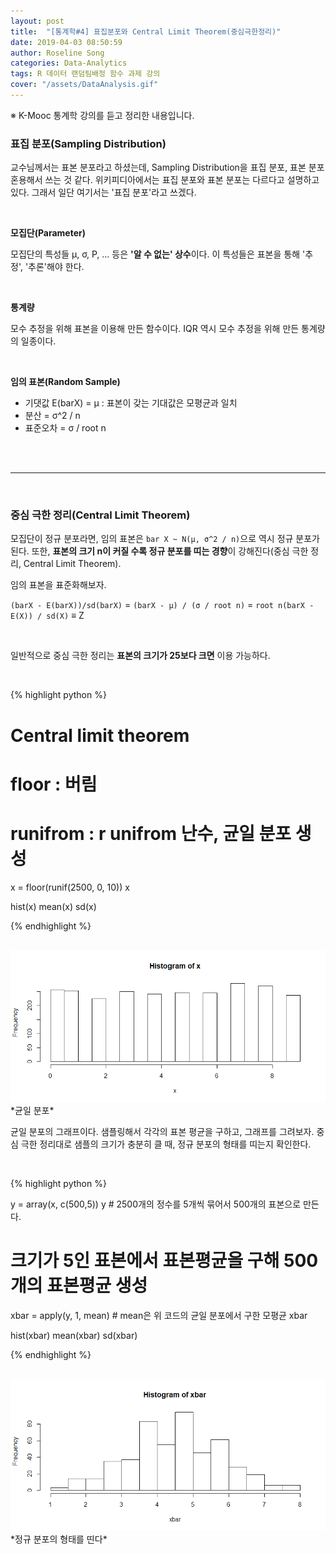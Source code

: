 ```yaml
---
layout: post
title:  "[통계학#4] 표집분포와 Central Limit Theorem(중심극한정리)"
date: 2019-04-03 08:50:59
author: Roseline Song
categories: Data-Analytics
tags: R 데이터 랜덤팀배정 함수 과제 강의
cover: "/assets/DataAnalysis.gif"
---
```


※ K-Mooc 통계학 강의를 듣고 정리한 내용입니다.

### 표집 분포(Sampling Distribution)

교수님께서는 표본 분포라고 하셨는데, Sampling Distribution을 표집 분포, 표본 분포 혼용해서 쓰는 것 같다. 위키피디아에서는 표집 분포와 표본 분포는 다르다고 설명하고 있다. 그래서 일단 여기서는 '표집 분포'라고 쓰겠다.

<br>

**모집단(Parameter)**

모집단의 특성들 μ, σ, P, ... 등은 **'알 수 없는' 상수**이다. 이 특성들은 표본을 통해 '추정', '추론'해야 한다. 

<br>

**통계량**

모수 추정을 위해 표본을 이용해 만든 함수이다. IQR 역시 모수 추정을 위해 만든 통계량의 일종이다. 

<br>

**임의 표본(Random Sample)**

- 기댓값 E(barX) = μ : 표본이 갖는 기대값은 모평균과 일치
- 분산 = σ^2 / n
- 표준오차 = σ / root n 

<br>
<br>

<hr>

<br>




### 중심 극한 정리(Central Limit Theorem)

모집단이 정규 분포라면, 임의 표본은 `bar X ~ N(μ, σ^2 / n)`으로 역시 정규 분포가 된다. 또한, **표본의 크기 n이 커질 수록 정규 분포를 띠는 경향**이 강해진다(중심 극한 정리, Central Limit Theorem). 

임의 표본을 표준화해보자. 

`(barX - E(barX))/sd(barX)` = `(barX - μ) / (σ / root n)` = `root n(barX - E(X)) / sd(X)` ≡ Z

<br>

일반적으로 중심 극한 정리는 **표본의 크기가 25보다 크면** 이용 가능하다. 

<br>

{% highlight python %}

# Central limit theorem
# floor : 버림
# runifrom : r unifrom 난수, 균일 분포 생성 

x = floor(runif(2500, 0, 10))
x

hist(x)
mean(x)
sd(x)

{% endhighlight %}

<br>

<img src="/assets/images/bar.png" style="width:600px;">
*균일 분포*

균일 분포의 그래프이다. 샘플링해서 각각의 표본 평균을 구하고, 그래프를 그려보자. 중심 극한 정리대로 샘플의 크기가 충분히 클 때, 정규 분포의 형태를 띠는지 확인한다.


<br>

{% highlight python %}

y = array(x, c(500,5))
y # 2500개의 정수를 5개씩 묶어서 500개의 표본으로 만든다.


# 크기가 5인 표본에서 표본평균을 구해 500개의 표본평균 생성
xbar = apply(y, 1, mean) # mean은 위 코드의 균일 분포에서 구한 모평균
xbar

hist(xbar)
mean(xbar)
sd(xbar)

{% endhighlight %}

<br>

<img src="/assets/images/norm_hist.png" style="width:600px;">
*정규 분포의 형태를 띤다*


<br>
<br>
